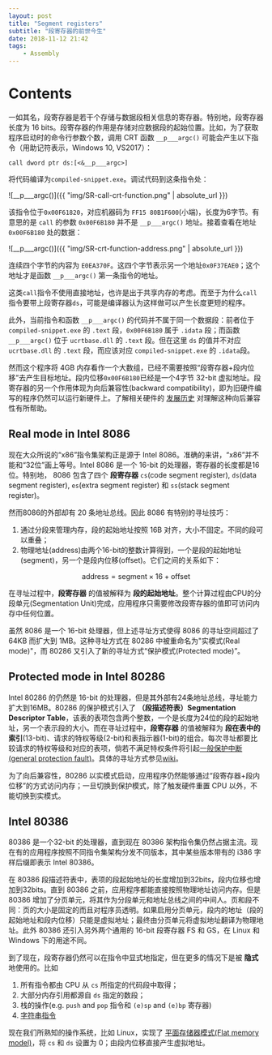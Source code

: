 ```yaml
---
layout: post
title: "Segment registers"
subtitle: "段寄存器的前世今生"
date: 2018-11-12 21:42
tags: 
    - Assembly
---
```


# Contents

一如其名，段寄存器是若干个存储与数据段相关信息的寄存器。特别地，段寄存器长度为 16 bits。段寄存器的作用是存储对应数据段的起始位置。比如，为了获取程序启动时的命令行参数个数，调用 CRT 函数 `__p___argc()` 可能会产生以下指令（用助记符表示，Windows 10, VS2017）：


```assembly
call dword ptr ds:[<&__p___argc>]
```

将代码编译为`compiled-snippet.exe`。调试代码到这条指令处：

![__p___argc()]({{ "img/SR-call-crt-function.png" | absolute_url }})

该指令位于`0x00F61820`，对应机器码为 `FF15 80B1F600`(小端)，长度为6字节。有意思的是 `call` 的参数 `0x00F6B180` 并不是 `__p___argc()` 地址。接着查看在地址 `0x00F6B180` 处的数据：

![__p___argc()]({{ "img/SR-crt-function-address.png" | absolute_url }})

连续四个字节的内容为 `E0EA370F`。这四个字节表示另一个地址`0x0F37EAE0`；这个地址才是函数 `__p___argc()` 第一条指令的地址。

这类`call`指令不使用直接地址，也许是出于共享内存的考虑。而至于为什么`call`指令要带上段寄存器`ds`，可能是编译器认为这样做可以产生长度更短的程序。


此外，当前指令和函数 `__p___argc()` 的代码并不属于同一个数据段：前者位于 `compiled-snippet.exe` 的 `.text` 段，`0x00F6B180` 属于 `.idata` 段；而函数 `__p___argc()` 位于 `ucrtbase.dll` 的 `.text` 段。但在这里 `ds` 的值并不对应 `ucrtbase.dll` 的 `.text` 段，而应该对应 `compiled-snippet.exe` 的 `.idata`段。


然而这个程序将 4GB 内存看作一个大数组，已经不需要按照“段寄存器+段内位移”去产生目标地址。段内位移`0x00F6B180`已经是一个4字节 32-bit 虚拟地址。段寄存器的另一个作用体现为向后兼容性(backward compatibility)，即为旧硬件编写的程序仍然可以运行新硬件上。了解相关硬件的 [发展历史](https://en.wikipedia.org/wiki/X86_memory_segmentation) 对理解这种向后兼容性有所帮助。

## Real mode in Intel 8086

现在大众所说的“x86”指令集架构正是源于 Intel 8086。准确的来讲，“x86”并不能和“32位”画上等号。Intel 8086 是一个 16-bit 的处理器，寄存器的长度都是16位。特别地， 8086 包含了四个 **段寄存器** `cs`(code segment register), `ds`(data segment register), `es`(extra segment register) 和 `ss`(stack segment register)。

然而8086的外部却有 20 条地址总线。因此 8086 有特别的寻址技巧：

1. 通过分段来管理内存，段的起始地址按照 16B 对齐，大小不固定。不同的段可以重叠；
2. 物理地址(address)由两个16-bit的整数计算得到，一个是段的起始地址(segment)，另一个是段内位移(offset)。它们之间的关系如下：

$$\text{address}=\text{segment}\times16+\text{offset}$$

在寻址过程中，**段寄存器** 的值被解释为 **段的起始地址**。整个计算过程由CPU的分段单元(Segmentation Unit)完成，应用程序只需要修改段寄存器的值即可访问内存中任何位置。

虽然 8086 是一个 16-bit 处理器，但上述寻址方式使得 8086 的寻址空间超过了 64KB 而扩大到 1MB。这种寻址方式在 80286 中被重命名为"实模式(Real mode)"，而 80286 又引入了新的寻址方式“保护模式(Protected mode)”。

## Protected mode in Intel 80286

Intel 80286 的仍然是 16-bit 的处理器，但是其外部有24条地址总线，寻址能力扩大到16MB。80286 的保护模式引入了 **（段描述符表）Segmentation Descriptor Table**，该表的表项包含两个整数，一个是长度为24位的段的起始地址，另一个表示段的大小。而在寻址过程中，**段寄存器** 的值被解释为 **段在表中的索引**(13-bit)、请求的特权等级(2-bit)和表指示器(1-bit)的组合。每次寻址都要比较请求的特权等级和对应的表项，倘若不满足特权条件将引起[一般保护中断(general protection fault)](https://en.wikipedia.org/wiki/General_protection_fault)。具体的寻址方式参见[wiki](https://en.wikipedia.org/wiki/X86_memory_segmentation#Detailed_Segmentation_Unit_Workflow)。

为了向后兼容性，80286 以实模式启动，应用程序仍然能够通过“段寄存器+段内位移”的方式访问内存；一旦切换到保护模式，除了触发硬件重置 CPU 以外，不能切换到实模式。

## Intel 80386

80386 是一个32-bit 的处理器，直到现在 80386 架构指令集仍然占据主流。现在有的应用程序按照不同指令集架构分发不同版本，其中某些版本带有的 i386 字样后缀即表示 Intel 80386。

在 80386 段描述符表中，表项的段起始地址的长度增加到32bits，段内位移也增加到32bits。直到 80386 之前，应用程序都能直接按照物理地址访问内存。但是 80386 增加了分页单元，将其作为分段单元和地址总线之间的中间人。页和段不同：页的大小是固定的而且对程序员透明。如果启用分页单元，段内的地址（段的起始地址和段内位移）只能是虚拟地址；最终由分页单元将虚拟地址翻译为物理地址。此外 80386 还引入另外两个通用的 16-bit 段寄存器 FS 和 GS，在 Linux 和 Windows 下的用途不同。

到了现在，段寄存器仍然可以在指令中显式地指定，但在更多的情况下是被 **隐式** 地使用的。比如

1. 所有指令都由 CPU 从 `cs` 所指定的代码段中取得；
2. 大部分内存引用都源自 `ds` 指定的数段；
3. 栈的操作(e.g. `push` and `pop` 指令和 `(e)sp` and `(e)bp` 寄存器)
4. [字符串指令](http://www.plantation-productions.com/Webster/www.artofasm.com/Linux/HTML/StringInstructions.html)

现在我们所熟知的操作系统，比如 Linux，实现了 [平面存储器模式(Flat memory model)](https://en.wikipedia.org/wiki/X86_memory_segmentation#Practices)，将 `cs` 和 `ds` 设置为 0；由段内位移直接产生虚拟地址。